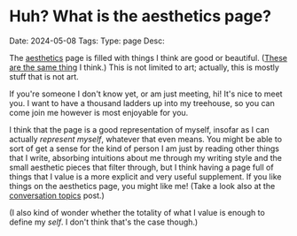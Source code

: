 # Huh? What is the aesthetics page?
Date: 2024-05-08
Tags:
Type: page
Desc:  

The [aesthetics](/aesthetics) page is filled with things I think are good or beautiful. ([These are the same thing](/values) I think.) This is not limited to art; actually, this is mostly stuff that is not art. 

If you're someone I don't know yet, or am just meeting, hi! It's nice to meet you. I want to have a thousand ladders up into my treehouse, so you can come join me however is most enjoyable for you. 

I think that the page is a good representation of myself, insofar as I can actually *represent myself*, whatever that even means. You might be able to sort of get a sense for the kind of person I am just by reading other things that I write, absorbing intuitions about me through my writing style and the small aesthetic pieces that filter through, but I think having a page full of things that I value is a more explicit and very useful supplement. If you like things on the aesthetics page, you might like me! (Take a look also at the [conversation topics](/conversation-topics) post.)

(I also kind of wonder whether the totality of what I value is enough to define my *self*. I don't think that's the case though.) 